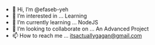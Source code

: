 - 👋 Hi, I’m @efaseb-yeh
- 👀 I’m interested in ... Learning
- 🌱 I’m currently learning ... NodeJS
- 💞️ I’m looking to collaborate on ... An Advanced Project
- 📫 How to reach me ... itsactuallygagan@gmail.com

<!---
efaseb-yeh/efaseb-yeh is a ✨ special ✨ repository because its `README.md` (this file) appears on your GitHub profile.
You can click the Preview link to take a look at your changes.
--->
